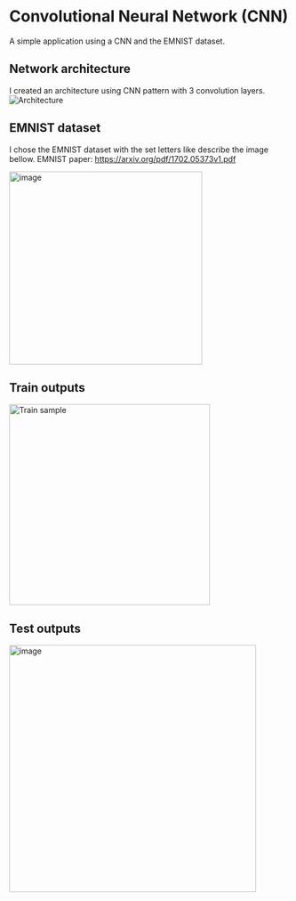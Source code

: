 # Convolutional Neural Network (CNN)

A simple application using a CNN and the EMNIST dataset.

## Network architecture

I created an architecture using CNN pattern with 3 convolution layers.
![Architecture](https://user-images.githubusercontent.com/11272342/216422375-0c1c2839-fbdd-47ff-8095-cba8ff38f73c.png)

## EMNIST dataset

I chose the EMNIST dataset with the set letters like describe the image bellow.
EMNIST paper: https://arxiv.org/pdf/1702.05373v1.pdf

<img width="347" alt="image" src="https://user-images.githubusercontent.com/11272342/215819506-49f15e40-045e-4299-97a2-d556d32b6962.png">

## Train outputs
<img width="361" alt="Train sample" src="https://user-images.githubusercontent.com/11272342/215822984-5badea5c-238b-44e4-90aa-bdfe06654643.png">

## Test outputs
<img width="444" alt="image" src="https://user-images.githubusercontent.com/11272342/216316650-98c32d4a-9b79-4a4e-b6f7-9a5a438d0c4e.png">
